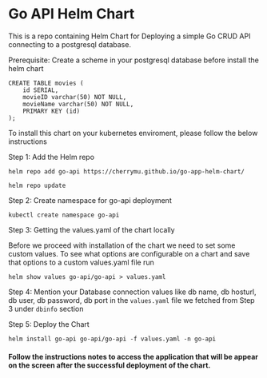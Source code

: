 # Go API Helm Chart 

This is a repo containing Helm Chart for Deploying a simple Go CRUD API connecting to a postgresql database.

Prerequisite: Create a scheme in your postgresql database before install the helm chart
```
CREATE TABLE movies (
    id SERIAL,
    movieID varchar(50) NOT NULL,
    movieName varchar(50) NOT NULL,
    PRIMARY KEY (id)
);
```

To install this chart on your kubernetes enviroment, please follow the below instructions 

Step 1: Add the Helm repo 

```
helm repo add go-api https://cherrymu.github.io/go-app-helm-chart/

helm repo update
```
Step 2: Create namespace for go-api deployment

```
kubectl create namespace go-api
```

Step 3: Getting the values.yaml of the chart locally

Before we proceed with installation of the chart we need to set some custom values. To see what options are configurable on a chart and save that options to a custom values.yaml file run

```
helm show values go-api/go-api > values.yaml
```

Step 4: Mention your Database connection values like db name, db hosturl, db user, db password, db port in the ```values.yaml``` file we fetched from Step 3 under ```dbinfo``` section 

Step 5: Deploy the Chart

```
helm install go-api go-api/go-api -f values.yaml -n go-api
```

#### Follow the instructions notes to access the application that will be appear on the screen after the successful deployment of the chart.



